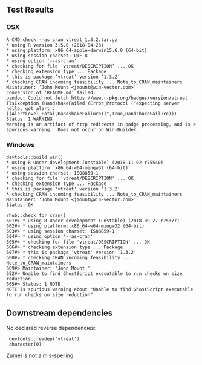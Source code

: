 


## Test Results

### OSX

    R CMD check --as-cran vtreat_1.3.2.tar.gz 
    * using R version 3.5.0 (2018-04-23)
    * using platform: x86_64-apple-darwin15.6.0 (64-bit)
    * using session charset: UTF-8
    * using option ‘--as-cran’
    * checking for file ‘vtreat/DESCRIPTION’ ... OK
    * checking extension type ... Package
    * this is package ‘vtreat’ version ‘1.3.2’
    * checking CRAN incoming feasibility ... Note_to_CRAN_maintainers
    Maintainer: ‘John Mount <jmount@win-vector.com>’
    Conversion of ‘README.md’ failed:
    pandoc: Could not fetch https://www.r-pkg.org/badges/version/vtreat
    TlsException (HandshakeFailed (Error_Protocol ("expecting server hello, got alert : [(AlertLevel_Fatal,HandshakeFailure)]",True,HandshakeFailure)))
    Status: 1 WARNING
    Warning is an artifact of http redirects in badge processing, and is a spurious warning.  Does not occur on Win-Builder.

### Windows

    devtools::build_win()
    * using R Under development (unstable) (2018-11-02 r75540)
    * using platform: x86_64-w64-mingw32 (64-bit)
    * using session charset: ISO8859-1
    * checking for file 'vtreat/DESCRIPTION' ... OK
    * checking extension type ... Package
    * this is package 'vtreat' version '1.3.2'
    * checking CRAN incoming feasibility ... Note_to_CRAN_maintainers
    Maintainer: 'John Mount <jmount@win-vector.com>'
    Status: OK

    rhub::check_for_cran()
    601#> * using R Under development (unstable) (2018-09-27 r75377)
    602#> * using platform: x86_64-w64-mingw32 (64-bit)
    603#> * using session charset: ISO8859-1
    604#> * using option '--as-cran'
    605#> * checking for file 'vtreat/DESCRIPTION' ... OK
    606#> * checking extension type ... Package
    607#> * this is package 'vtreat' version '1.3.2'
    608#> * checking CRAN incoming feasibility ... Note_to_CRAN_maintainers
    609#> Maintainer: 'John Mount '
    652#> Unable to find GhostScript executable to run checks on size reduction
    665#> Status: 1 NOTE
    NOTE is spurious warning about "Unable to find GhostScript executable to run checks on size reduction"
 
## Downstream dependencies

No declared reverse dependencies:

     devtools::revdep('vtreat')
     character(0)

Zumel is not a mis-spelling.

